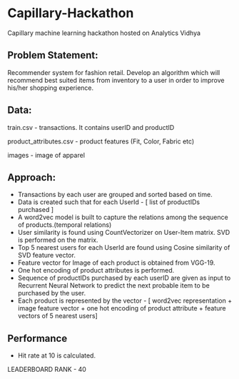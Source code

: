 # Capillary-Hackathon
Capillary machine learning hackathon hosted on Analytics Vidhya

## Problem Statement:
Recommender system for fashion retail. Develop an algorithm which will recommend best suited items from inventory to a user in order to improve his/her shopping experience.

## Data:
train.csv - transactions. It contains userID and productID

product_attributes.csv - product features (Fit, Color, Fabric etc)

images - image of apparel

## Approach:

* Transactions by each user are grouped and sorted based on time.
* Data is created such that for each UserId - [ list of productIDs purchased ]
* A word2vec model is built to capture the relations among the sequence of products.(temporal relations)
* User similarity is found using CountVectorizer on User-Item matrix. SVD is performed on the matrix.
* Top 5 nearest users for each UserId are found using Cosine similarity of SVD feature vector.
* Feature vector for Image of each product is obtained from VGG-19.
* One hot encoding of product attributes is performed.
* Sequence of productIDs purchased by each userID are given as input to Recurrent Neural Network to predict the next probable item to be purchased by the user.
* Each product is represented by the vector - [ word2vec representation + image feature vector + one hot encoding of product attribute + feature vectors of 5 nearest users]

## Performance

* Hit rate at 10 is calculated.

LEADERBOARD RANK - 40
